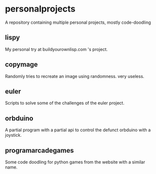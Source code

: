 # personalprojects
A repository containing multiple personal projects, mostly code-doodling

## lispy

My personal try at buildyourownlisp.com 's project.

## copymage

Randomly tries to recreate an image using randomness. very useless.

## euler

Scripts to solve some of the challenges of the euler project.

## orbduino

A partial program with a partial api to control the defunct orbduino with a joystick.

## programarcadegames

Some code doodling for python games from the website with a similar name.
